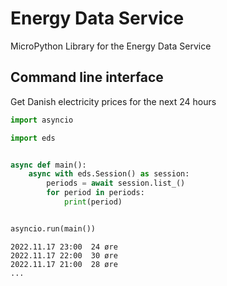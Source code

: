 # Energy Data Service

MicroPython Library for the Energy Data Service

## Command line interface

Get Danish electricity prices for the next 24 hours

```python
import asyncio

import eds


async def main():
    async with eds.Session() as session:
        periods = await session.list_()
        for period in periods:
            print(period)


asyncio.run(main())
```

```
2022.11.17 23:00  24 øre
2022.11.17 22:00  30 øre
2022.11.17 21:00  28 øre
...
```

